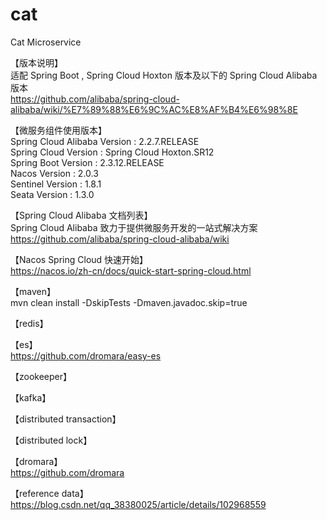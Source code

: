 # cat
Cat Microservice

【版本说明】<br>
适配 Spring Boot , Spring Cloud Hoxton 版本及以下的 Spring Cloud Alibaba 版本<br>
https://github.com/alibaba/spring-cloud-alibaba/wiki/%E7%89%88%E6%9C%AC%E8%AF%B4%E6%98%8E

【微服务组件使用版本】<br>
Spring Cloud Alibaba Version  :	2.2.7.RELEASE <br>
Spring Cloud Version  :  Spring Cloud Hoxton.SR12 <br>
Spring Boot Version   :  2.3.12.RELEASE <br>
Nacos Version :  2.0.3 <br>
Sentinel Version  : 1.8.1  <br>
Seata Version : 1.3.0  <br>  

【Spring Cloud Alibaba 文档列表】<br>
Spring Cloud Alibaba 致力于提供微服务开发的一站式解决方案<br>
https://github.com/alibaba/spring-cloud-alibaba/wiki


【Nacos Spring Cloud 快速开始】<br>
https://nacos.io/zh-cn/docs/quick-start-spring-cloud.html


【maven】<br>
mvn clean install -DskipTests -Dmaven.javadoc.skip=true

【redis】<br>
        
【es】<br>
https://github.com/dromara/easy-es

【zookeeper】<br>

【kafka】<br>

【distributed transaction】<br>

【distributed lock】<br>

【dromara】<br>
https://github.com/dromara

【reference data】<br>
https://blog.csdn.net/qq_38380025/article/details/102968559





